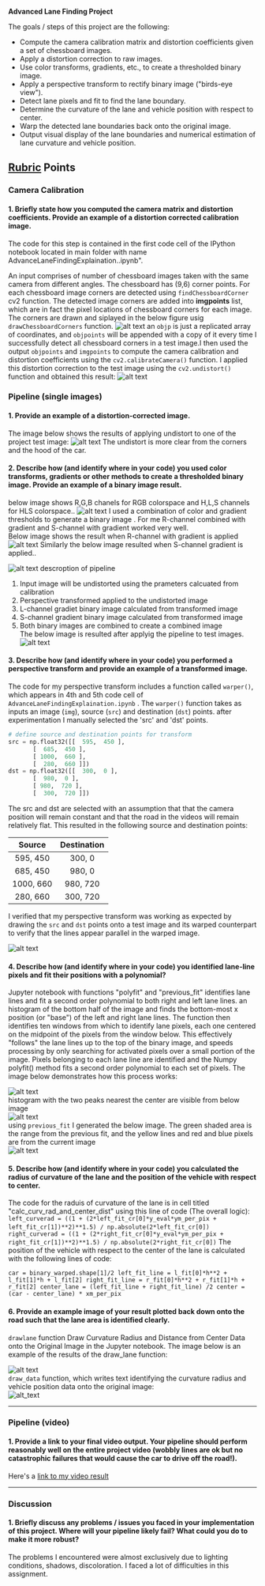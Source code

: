 

**Advanced Lane Finding Project**

The goals / steps of this project are the following:

* Compute the camera calibration matrix and distortion coefficients given a set of chessboard images.
* Apply a distortion correction to raw images.
* Use color transforms, gradients, etc., to create a thresholded binary image.
* Apply a perspective transform to rectify binary image ("birds-eye view").
* Detect lane pixels and fit to find the lane boundary.
* Determine the curvature of the lane and vehicle position with respect to center.
* Warp the detected lane boundaries back onto the original image.
* Output visual display of the lane boundaries and numerical estimation of lane curvature and vehicle position.

[//]: # (Image References)

[image1]: ./output_images/ChessImagesForCalibration.png "Undistorted"
[image2]: ./output_images/UndistortedChessImage.png "Chess_Unidistort"
[image3]: ./output_images/ExampleUndistortedImg.png "Road Transformed"
[image4]: ./output_images/unwrapped.png "Perspective Transform"
[image5]: ./output_images/ThreeColorChanels.png "ColorSpaces"
[image6]: ./output_images/LChannel.png "LChanel"
[image7]: ./output_images/BChanel.png "BChanel"
[image8]: ./output_images/PipelineOnImages.png "PipeLine"
[image9]: ./output_images/polyfit.png "Polyfit"
[image10]: ./output_images/histogram.png "Polyfit"
[image11]: ./output_images/polyfit2.png "Polyfit"
[image12]: ./output_images/drawlane.png "drawlane"
[image13]: ./output_images/draw_data.png "draw_data"
[video10]: ./output_images/project_video_output.mp4 "Video"

## [Rubric](https://review.udacity.com/#!/rubrics/571/view) Points



### Camera Calibration

#### 1. Briefly state how you computed the camera matrix and distortion coefficients. Provide an example of a distortion corrected calibration image.

The code for this step is contained in the first code cell of the IPython notebook located in main folder with name AdvanceLaneFindingExplaination..ipynb".

An input comprises of number of chessboard images taken with the same camera from different angles. The chessboard has (9,6) corner points. For each chessboard image corners are detected using `findChessboardCorner` cv2 function. The detected image corners are added into **imgpoints** list, which are in fact the pixel locations of chessboard corners for each image. The corners are drawn and siplayed in the below figure usig `drawChessboardCorners` function.
![alt text][image1]
an `objp` is just a replicated array of coordinates, and `objpoints` will be appended with a copy of it every time I successfully detect all chessboard corners in a test image.I then used the output `objpoints` and `imgpoints` to compute the camera calibration and distortion coefficients using the `cv2.calibrateCamera()` function.  I applied this distortion correction to the test image using the `cv2.undistort()` function and obtained this result: 
![alt text][image2]

### Pipeline (single images)

#### 1. Provide an example of a distortion-corrected image.

The image below shows the results of applying undistort to one of the project test image:
![alt text][image3]
The undistort is more clear from the corners and the hood of the car.
#### 2. Describe how (and identify where in your code) you used color transforms, gradients or other methods to create a thresholded binary image.  Provide an example of a binary image result.
below image shows R,G,B chanels for RGB colorspace and H,L,S channels for HLS colorspace..
![alt text][image5]
I used a combination of color and gradient thresholds to generate a binary image . For me R-channel combined with gradient and S-channel with gradient worked very well.  
Below image shows the result when R-channel with gradient is applied
![alt text][image6]
Similarly the below image resulted when S-channel gradient is applied..

![alt text][image7]
descroption of pipeline
1. Input image will be undistorted using the prameters calcuated from calibration
2. Perspective transformed applied to the undistorted image
3. L-channel gradiet binary image calculated from transformed image
4. S-channel gradient binary image calculated from transformed image
5. Both binary images are combined to create a combined image <br>
The below image is resulted after applyig the pipeline to test images.
![alt text][image8]

#### 3. Describe how (and identify where in your code) you performed a perspective transform and provide an example of a transformed image.

The code for my perspective transform includes a function called `warper()`, which appears in 4th and 5th code cell of `AdvanceLaneFindingExplaination.ipynb` .  The `warper()` function takes as inputs an image (`img`), source (`src`) and destination (`dst`) points.  after experimentation I manually selected the 'src' and 'dst' points.

```python
# define source and destination points for transform
src = np.float32([[  595,  450 ],
       [  685,  450 ],
       [ 1000,  660 ],
       [  280,  660 ]])
dst = np.float32([[  300,  0 ],
       [  980,  0 ],
       [ 980,  720 ],
       [  300,  720 ]])
```

 The src and dst are selected with an assumption that that the camera position will remain constant and that the road in the videos will remain relatively flat.
 This resulted in the following source and destination points:

| Source        | Destination   | 
|:-------------:|:-------------:| 
| 595, 450      | 300, 0        | 
| 685, 450      | 980, 0      |
| 1000, 660     | 980, 720      |
| 280, 660      | 300, 720        |

I verified that my perspective transform was working as expected by drawing the `src` and `dst` points onto a test image and its warped counterpart to verify that the lines appear parallel in the warped image.

![alt text][image4]

#### 4. Describe how (and identify where in your code) you identified lane-line pixels and fit their positions with a polynomial?

Jupyter notebook with functions "polyfit" and "previous_fit" identifies lane lines and fit a second order polynomial to both right and left lane lines. an histogram of the bottom half of the image and finds the bottom-most x position (or "base") of the left and right lane lines. The function then identifies ten windows from which to identify lane pixels, each one centered on the midpoint of the pixels from the window below. This effectively "follows" the lane lines up to the top of the binary image, and speeds processing by only searching for activated pixels over a small portion of the image. Pixels belonging to each lane line are identified and the Numpy polyfit() method fits a second order polynomial to each set of pixels. The image below demonstrates how this process works:

![alt text][image9]
<br />histogram with the two peaks nearest the center are visible from below image<br />
![alt text][image10]
 <br />using `previous_fit` I generated the below image. The green shaded area is the range from the previous fit, and the yellow lines and red and blue pixels are from the current image<br />
![alt text][image11]

#### 5. Describe how (and identify where in your code) you calculated the radius of curvature of the lane and the position of the vehicle with respect to center.

The code for the raduis of curvature of the lane is in cell titled "calc_curv_rad_and_center_dist" using this line of code (The overall logic):
` left_curverad = ((1 + (2*left_fit_cr[0]*y_eval*ym_per_pix + left_fit_cr[1])**2)**1.5) / np.absolute(2*left_fit_cr[0])`
   ` right_curverad = ((1 + (2*right_fit_cr[0]*y_eval*ym_per_pix + right_fit_cr[1])**2)**1.5) / np.absolute(2*right_fit_cr[0])`
The position of the vehicle with respect to the center of the lane is calculated with the following lines of code:<br />

` car = binary_warped.shape[1]/2
  left_fit_line = l_fit[0]*h**2 + l_fit[1]*h + l_fit[2]
  right_fit_line = r_fit[0]*h**2 + r_fit[1]*h + r_fit[2]
  center_lane = (left_fit_line + right_fit_line) /2
  center = (car - center_lane) * xm_per_pix
    `

#### 6. Provide an example image of your result plotted back down onto the road such that the lane area is identified clearly.

`drawlane` function Draw Curvature Radius and Distance from Center Data onto the Original Image in the Jupyter notebook.  The image below is an example of the results of the draw_lane function:

![alt text][image12]
<br />`draw_data` function, which writes text identifying the curvature radius and vehicle position data onto the original image:<br />
![alt_text][image13]

---

### Pipeline (video)

#### 1. Provide a link to your final video output.  Your pipeline should perform reasonably well on the entire project video (wobbly lines are ok but no catastrophic failures that would cause the car to drive off the road!).

Here's a [link to my video result](./output_images/project_video_output.mp4)

---

### Discussion

#### 1. Briefly discuss any problems / issues you faced in your implementation of this project.  Where will your pipeline likely fail?  What could you do to make it more robust?

The problems I encountered were almost exclusively due to lighting conditions, shadows, discoloration. I faced a lot of difficulties in this assignment.  
